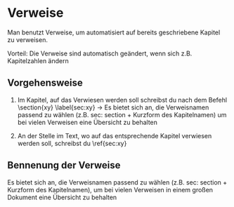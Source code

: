 # Verweise

Man benutzt Verweise, um automatisiert auf bereits geschriebene Kapitel zu verweisen.

Vorteil: Die Verweise sind automatisch geändert, wenn sich z.B. Kapitelzahlen ändern

## Vorgehensweise

1. Im Kapitel, auf das Verwiesen werden soll schreibst du nach dem Befehl \section{xy} \label{sec:xy}
-> Es bietet sich an, die Verweisnamen passend zu wählen (z.B. sec: section + Kurzform des Kapitelnamen) um bei vielen Verweisen eine Übersicht zu behalten

2. An der Stelle im Text, wo auf das entsprechende Kapitel verwiesen werden soll, schreibst du \ref{sec:xy}

## Bennenung der Verweise

Es bietet sich an, die Verweisnamen passend zu wählen (z.B. sec: section + Kurzform des Kapitelnamen), um bei vielen Verweisen in einem großen Dokument eine Übersicht zu behalten